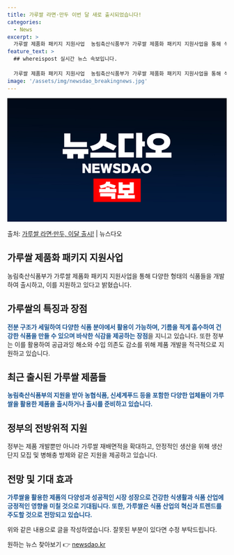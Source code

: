```yaml
---
title: 가루쌀 라면·만두 이번 달 새로 출시되었습니다!
categories:
  - News
excerpt: >
  가루쌀 제품화 패키지 지원사업  농림축산식품부가 가루쌀 제품화 패키지 지원사업을 통해 식품·외식업체가 개발한…
feature_text: >
  ## whereispost 실시간 뉴스 속보입니다.

  가루쌀 제품화 패키지 지원사업  농림축산식품부가 가루쌀 제품화 패키지 지원사업을 통해 식품·외식업체가 개발한…
image: '/assets/img/newsdao_breakingnews.jpg'
---
```


![뉴스다오 속보](/assets/img/newsdao_breakingnews.jpg)

<p>출처: <a href="https://newsdao.kr/4466" rel="dofollow">가루쌀 라면·만두, 이달 출시!</a> | 뉴스다오</p>

<h2 data-ke-size="size26">가루쌀 제품화 패키지 지원사업</h2>
농림축산식품부가 가루쌀 제품화 패키지 지원사업을 통해 다양한 형태의 식품들을 개발하여 출시하고, 이를 지원하고 있다고 밝혔습니다.

<h2 data-ke-size="size26">가루쌀의 특징과 장점</h2>
<b><span style="color: #1a5490;">전분 구조가 세밀하여 다양한 식품 분야에서 활용이 가능하며, 기름을 적게 흡수하여 건강한 식품을 만들 수 있으며 바삭한 식감을 제공하는 장점</span></b>을 지니고 있습니다. 또한 정부는 이를 활용하여 공급과잉 해소와 수입 의존도 감소를 위해 제품 개발을 적극적으로 지원하고 있습니다.

<h2 data-ke-size="size26">최근 출시된 가루쌀 제품들</h2>
<b><span style="color: #1a5490;">농림축산식품부의 지원을 받아 농협식품, 신세계푸드 등을 포함한 다양한 업체들이 가루쌀을 활용한 제품을 출시하거나 출시를 준비하고 있습니다.</span></b> 

<h2 data-ke-size="size26">정부의 전방위적 지원</h2>
정부는 제품 개발뿐만 아니라 가루쌀 재배면적을 확대하고, 안정적인 생산을 위해 생산 단지 모집 및 병해충 방제와 같은 지원을 제공하고 있습니다.

<h2 data-ke-size="size26">전망 및 기대 효과</h2>
<b><span style="color: #1a5490;">가루쌀을 활용한 제품의 다양성과 성공적인 시장 성장으로 건강한 식생활과 식품 산업에 긍정적인 영향을 미칠 것으로 기대됩니다. 또한, 가루쌀은 식품 산업의 혁신과 트렌드를 주도할 것으로 전망되고 있습니다.</span></b> 

위와 같은 내용으로 글을 작성하였습니다. 잘못된 부분이 있다면 수정 부탁드립니다. 

원하는 뉴스 찾아보기 👉 <a href="https://newsdao.kr" rel="dofollow">newsdao.kr</a>


